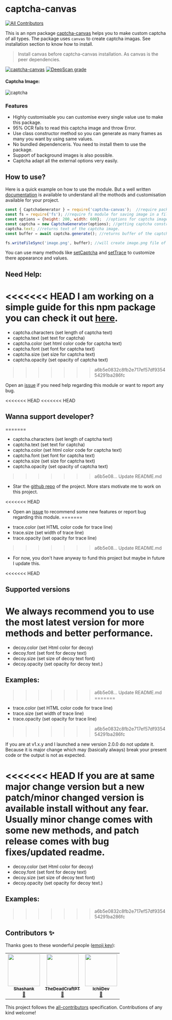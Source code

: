 # captcha-canvas
<!-- ALL-CONTRIBUTORS-BADGE:START - Do not remove or modify this section -->
[![All Contributors](https://img.shields.io/badge/all_contributors-3-orange.svg?style=flat-square)](#contributors-)
<!-- ALL-CONTRIBUTORS-BADGE:END -->
This is an npm package [captcha-canvas](https://npmjs.com/package/captcha-canvas) helps you to make custom captcha of all types. The package uses `canvas` to create captcha imagas. See installation section to know how to install. 

> Install canvas before captcha-canvas installation. As canvas is the peer dependencies.

[![captcha-canvas](https://nodei.co/npm/captcha-canvas.png)](https://npmjs.com/package/captcha-canvas)
[![DeepScan grade](https://deepscan.io/api/teams/10824/projects/13708/branches/237923/badge/grade.svg)](https://deepscan.io/dashboard#view=project&tid=10824&pid=13708&bid=237923)

#### Captcha Image:

![captcha](https://github.com/Shashank3736/captcha-canvas/raw/master/assets/captcha/default.png)

### Features

* Highly customisable you can customise every single value use to make this package.
* 95% OCR fails to read this captcha image and throw Error.
* Use class constructor method so you can generate as many frames as many you want by using same values.
* No bundled dependenceris. You need to install them to use the package.
* Support of background images is also possible.
* Captcha adapt all the external options very easily.

## How to use?
Here is a quick example on how to use the module. But a well written [documentation](https://captcha-canvas.js.org) is available to understand all the mothods and customisation available for your project.
```js
const { CaptchaGenerator } = require('captcha-canvas');  //require package here
const fs = require('fs'); //require fs module for saving image in a file
const options = {height: 200, width: 600};  //options for captcha image
const captcha = new CaptchaGenerator(options); //getting captcha constructor
captcha.text; //returns text of the captcha image.
const buffer = await captcha.generate(); //returns buffer of the captcha image

fs.writeFileSync('image.png', buffer); //will create image.png file of the captcha
```

You can use many methods like [setCaptcha](https://captcha-canvas.js.org/CaptchaGenerator.html#setCaptcha) and [setTrace](https://captcha-canvas.js.org/CaptchaGenerator.html#setTrace) to customize there appearance and values.
## Need Help:

<<<<<<< HEAD
I am working on a simple guide for this npm package you can check it out [here](https://github.com/Shashank3736/captcha-canvas/wiki). 
=======
- captcha.characters (set length of captcha text)
- captcha.text (set text for captcha)
- captcha.color (set html color code for captcha text)
- captcha.font (set font for captcha text)
- captcha.size (set size for captcha text)
- captcha.opacity (set opacity of captcha text)
>>>>>>> a6b5e0832c8fb2e717ef57df935454291ba286fc

Open an [issue](https://github.com/Shashank3736/captcha-canvas/issues) if you need help regarding this module or want to report any bug.

<<<<<<< HEAD
<<<<<<< HEAD
## Wanna support developer?
=======
- captcha.characters (set length of captcha text)
- captcha.text (set text for captcha)
- captcha.color (set html color code for captcha text)
- captcha.font (set font for captcha text)
- captcha.size (set size for captcha text)
- captcha.opacity (set opacity of captcha text)
>>>>>>> a6b5e08... Update README.md

* Star the [github repo](https://github.com/Shashank3736/captcha-canvas) of the project. More stars motivate me to work on this project.

<<<<<<< HEAD
* Open an [issue](https://github.com/Shashank3736/captcha-canvas/issues) to recommend some new features or report bug regarding this module.
=======
- trace.color (set HTML color code for trace line)
- trace.size (set width of trace line)
- trace.opacity (set opacity for trace line)
>>>>>>> a6b5e08... Update README.md

* For now, you don't have anyway to fund this project but maybe in future I update this.

<<<<<<< HEAD
## Supported versions
We always recommend you to use the most latest version for more methods and better performance. 
=======
- decoy.color (set Html color for decoy)
- decoy.font (set font for decoy text)
- decoy.size (set size of decoy text font)
- decoy.opacity (set opacity for decoy text.)
## Examples:
>>>>>>> a6b5e08... Update README.md
=======
- trace.color (set HTML color code for trace line)
- trace.size (set width of trace line)
- trace.opacity (set opacity for trace line)
>>>>>>> a6b5e0832c8fb2e717ef57df935454291ba286fc

If you are at v1.x.y and I launched a new version 2.0.0 do not update it. Because it is major change which may (basically always) break your present code or the output is not as expected.

<<<<<<< HEAD
If you are at same major change version but a new patch/minor changed version is available install without any fear. Usually minor change comes with some new methods, and patch release comes with bug fixes/updated readme.
=======
- decoy.color (set Html color for decoy)
- decoy.font (set font for decoy text)
- decoy.size (set size of decoy text font)
- decoy.opacity (set opacity for decoy text.)
## Examples:
>>>>>>> a6b5e0832c8fb2e717ef57df935454291ba286fc

## Contributors ✨

Thanks goes to these wonderful people ([emoji key](https://allcontributors.org/docs/en/emoji-key)):

<!-- ALL-CONTRIBUTORS-LIST:START - Do not remove or modify this section -->
<!-- prettier-ignore-start -->
<!-- markdownlint-disable -->
<table>
  <tr>
    <td align="center"><a href="https://github.com/Shashank3736"><img src="https://avatars2.githubusercontent.com/u/58896906?v=4" width="100px;" alt=""/><br /><sub><b>Shashank</b></sub></a><br /><a href="#projectManagement-Shashank3736" title="Project Management">📆</a></td>
    <td align="center"><a href="https://github.com/TheDeadCraftPT"><img src="https://avatars2.githubusercontent.com/u/46866023?v=4" width="100px;" alt=""/><br /><sub><b>TheDeadCraftPT</b></sub></a><br /><a href="https://github.com/Shashank3736/captcha-canvas/issues?q=author%3ATheDeadCraftPT" title="Bug reports">🐛</a></td>
    <td align="center"><a href="https://ichiidev.xyz"><img src="https://avatars1.githubusercontent.com/u/45918948?v=4" width="100px;" alt=""/><br /><sub><b>IchiiDev</b></sub></a><br /><a href="https://github.com/Shashank3736/captcha-canvas/issues?q=author%3AIchiiDev" title="Bug reports">🐛</a></td>
  </tr>
</table>

<!-- markdownlint-enable -->
<!-- prettier-ignore-end -->
<!-- ALL-CONTRIBUTORS-LIST:END -->

This project follows the [all-contributors](https://github.com/all-contributors/all-contributors) specification. Contributions of any kind welcome!
